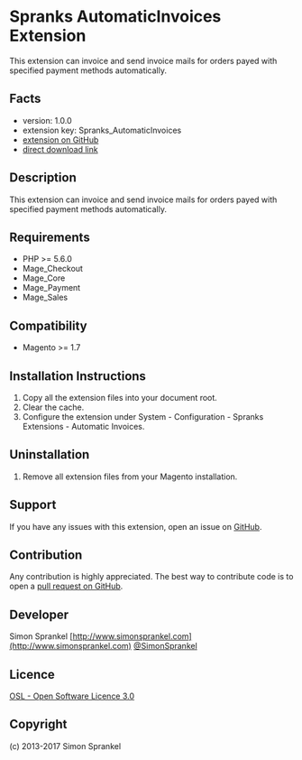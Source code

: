 Spranks AutomaticInvoices Extension
===================================
This extension can invoice and send invoice mails for orders payed with specified payment methods automatically.

Facts
-----
- version: 1.0.0
- extension key: Spranks_AutomaticInvoices
- [extension on GitHub](https://github.com/sprankhub/Spranks_AutomaticInvoices)
- [direct download link](https://github.com/sprankhub/Spranks_AutomaticInvoices/zipball/master)

Description
-----------
This extension can invoice and send invoice mails for orders payed with specified payment methods automatically.

Requirements
------------
- PHP >= 5.6.0
- Mage_Checkout
- Mage_Core
- Mage_Payment
- Mage_Sales

Compatibility
-------------
- Magento >= 1.7

Installation Instructions
-------------------------
1. Copy all the extension files into your document root.
2. Clear the cache.
3. Configure the extension under System - Configuration - Spranks Extensions - Automatic Invoices.

Uninstallation
--------------
1. Remove all extension files from your Magento installation.

Support
-------
If you have any issues with this extension, open an issue on [GitHub](https://github.com/company/Spranks_AutomaticInvoices/issues).

Contribution
------------
Any contribution is highly appreciated. The best way to contribute code is to open a [pull request on GitHub](https://help.github.com/articles/using-pull-requests).

Developer
---------
Simon Sprankel
[http://www.simonsprankel.com](http://www.simonsprankel.com)
[@SimonSprankel](https://twitter.com/SimonSprankel)

Licence
-------
[OSL - Open Software Licence 3.0](http://opensource.org/licenses/osl-3.0.php)

Copyright
---------
(c) 2013-2017 Simon Sprankel
